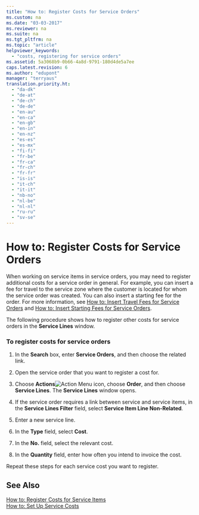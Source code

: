 ```yaml
---
title: "How to: Register Costs for Service Orders"
ms.custom: na
ms.date: "03-03-2017"
ms.reviewer: na
ms.suite: na
ms.tgt_pltfrm: na
ms.topic: "article"
helpviewer_keywords: 
  - "costs, registering for service orders"
ms.assetid: 5a3068b9-0b66-4a8d-9791-180d4de5a7ee
caps.latest.revision: 6
ms.author: "edupont"
manager: "terryaus"
translation.priority.ht: 
  - "da-dk"
  - "de-at"
  - "de-ch"
  - "de-de"
  - "en-au"
  - "en-ca"
  - "en-gb"
  - "en-in"
  - "en-nz"
  - "es-es"
  - "es-mx"
  - "fi-fi"
  - "fr-be"
  - "fr-ca"
  - "fr-ch"
  - "fr-fr"
  - "is-is"
  - "it-ch"
  - "it-it"
  - "nb-no"
  - "nl-be"
  - "nl-nl"
  - "ru-ru"
  - "sv-se"
---
```

# How to: Register Costs for Service Orders
When working on service items in service orders, you may need to register additional costs for a service order in general. For example, you can insert a fee for travel to the service zone where the customer is located for whom the service order was created. You can also insert a starting fee for the order. For more information, see [How to: Insert Travel Fees for Service Orders](../Service/how-to-insert-travel-fees-for-service-orders.md) and [How to: Insert Starting Fees for Service Orders](../Service/how-to-insert-starting-fees-for-service-orders.md).  
  
 The following procedure shows how to register other costs for service orders in the **Service Lines** window.  
  
### To register costs for service orders  
  
1.  In the **Search** box, enter **Service Orders**, and then choose the related link.  
  
2.  Open the service order that you want to register a cost for.  
  
3.  Choose **Actions**![Action Menu icon](../DesignAndEngineering/media/actionmenuicon.png "actionMenuIcon"), choose **Order**, and then choose **Service Lines**. The **Service Lines** window opens.  
  
4.  If the service order requires a link between service and service items, in the **Service Lines Filter** field, select **Service Item Line Non\-Related**.  
  
5.  Enter a new service line.  
  
6.  In the **Type** field, select **Cost**.  
  
7.  In the **No.** field, select the relevant cost.  
  
8.  In the **Quantity** field, enter how often you intend to invoice the cost.  
  
 Repeat these steps for each service cost you want to register.  
  
## See Also  
 [How to: Register Costs for Service Items](../Service/how-to-register-costs-for-service-items.md)   
 [How to: Set Up Service Costs](../Service/how-to-set-up-service-costs.md)